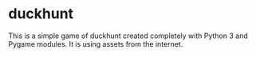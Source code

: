 # duckhunt
This is a simple game of duckhunt created completely with Python 3 and Pygame modules. It is using assets from the internet.
